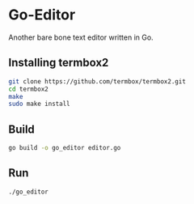 # Go-Editor

Another bare bone text editor written in Go.

## Installing termbox2

```bash
git clone https://github.com/termbox/termbox2.git
cd termbox2
make
sudo make install
```

## Build

```bash
go build -o go_editor editor.go
```

## Run

```bash
./go_editor
```